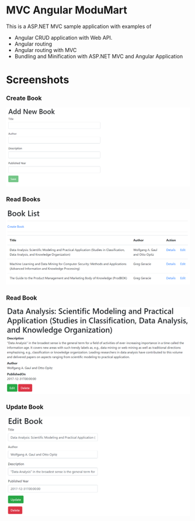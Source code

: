 # MVC Angular ModuMart

This is a ASP<span>.NET MVC sample application with examples of 

* Angular CRUD application with Web API.
* Angular routing
* Angular routing with MVC
* Bundling and Minification with ASP<span>.NET MVC and Angular Application

# Screenshots

### Create Book

![Add Book](add-book.png)

### Read Books

![List Books](list-books.png)

### Read Book

![Details of the Book](view-details.png)

### Update Book

![Edit book](edit-book.png)
